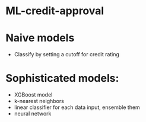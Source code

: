 # ML-credit-approval

# Naive models

- Classify by setting a cutoff for credit rating

# Sophisticated models:

- XGBoost model
- k-nearest neighbors
- linear classifier for each data input, ensemble them
- neural network
